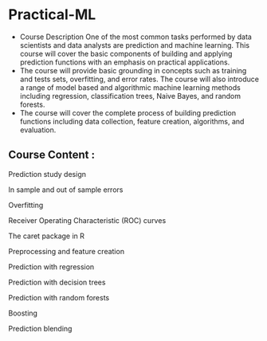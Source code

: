 # Practical-ML

* Course Description
One of the most common tasks performed by data scientists and data analysts are prediction and machine learning. This course will cover the basic components of building and applying prediction functions with an emphasis on practical applications. 
* The course will provide basic grounding in concepts such as training and tests sets, overfitting, and error rates. The course will also introduce a range of model based and algorithmic machine learning methods including regression, classification trees, Naive Bayes, and random forests. 
* The course will cover the complete process of building prediction functions including data collection, feature creation, algorithms, and evaluation.

## Course Content :
Prediction study design

In sample and out of sample errors

Overfitting

Receiver Operating Characteristic (ROC) curves

The caret package in R

Preprocessing and feature creation

Prediction with regression

Prediction with decision trees

Prediction with random forests

Boosting

Prediction blending
